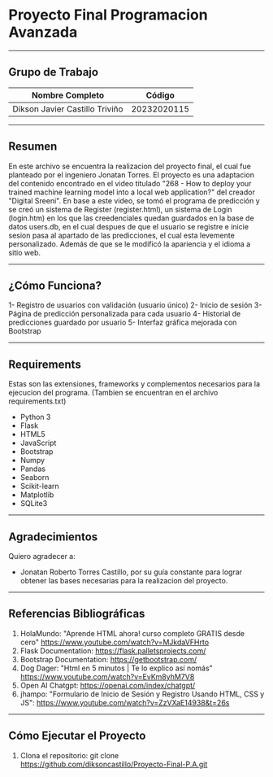 # Proyecto Final Programacion Avanzada
---
## Grupo de Trabajo

| Nombre Completo                 |    Código    |       
|---------------------------------|--------------|
| Dikson Javier Castillo Triviño  | 20232020115  |

---
## Resumen

En este archivo se encuentra la realizacion del proyecto final, el cual fue planteado por el ingeniero Jonatan Torres. El proyecto es una adaptacion del contenido encontrado en el video titulado "268 - How to deploy your trained machine learning model into a local web application?" del creador "Digital Sreeni". En base a este video, se tomó el programa de predicción y se creó un sistema de Register (register.html), un sistema de Login (login.htm) en los que las creedenciales quedan guardados en la base de datos users.db, en el cual despues de que el usuario se registre e inicie sesion pasa al apartado de las predicciones, el cual esta levemente personalizado. Además de que se le modificó la apariencia y el idioma a sitio web. 

---
## ¿Cómo Funciona?

1- Registro de usuarios con validación (usuario único)
2- Inicio de sesión
3- Página de predicción personalizada para cada usuario
4- Historial de predicciones guardado por usuario
5- Interfaz gráfica mejorada con Bootstrap

---
## Requirements

Estas son las extensiones, frameworks y complementos necesarios para la ejecucion del programa.
(Tambien se encuentran en el archivo requirements.txt)
- Python 3
- Flask
- HTML5
- JavaScript
- Bootstrap 
- Numpy
- Pandas
- Seaborn
- Scikit-learn
- Matplotlib
- SQLite3

---

## Agradecimientos

Quiero agradecer a:

- Jonatan Roberto Torres Castillo, por su guía constante para lograr obtener las bases necesarias para la realizacion del proyecto.

---

## Referencias Bibliográficas

1. HolaMundo: "Aprende HTML ahora! curso completo GRATIS desde cero" https://www.youtube.com/watch?v=MJkdaVFHrto
2. Flask Documentation: https://flask.palletsprojects.com/
3. Bootstrap Documentation: https://getbootstrap.com/
4. Dog Dager: "Html en 5 minutos | Te lo explico así nomás" https://www.youtube.com/watch?v=EvKm8yhM7V8
5. Open AI Chatgpt: https://openai.com/index/chatgpt/
6. jhampo: "Formulario de Inicio de Sesión y Registro Usando HTML, CSS y JS": https://www.youtube.com/watch?v=ZzVXaE14938&t=26s

---

## Cómo Ejecutar el Proyecto

1. Clona el repositorio:
   git clone https://github.com/diksoncastillo/Proyecto-Final-P.A.git
